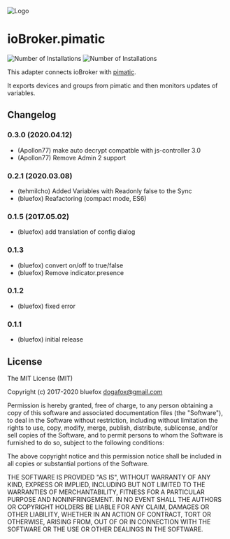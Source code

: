 ![Logo](admin/pimatic.png)
# ioBroker.pimatic

![Number of Installations](http://iobroker.live/badges/pimatic-installed.svg) 
![Number of Installations](http://iobroker.live/badges/pimatic-stable.svg) 

This adapter connects ioBroker with [pimatic](https://pimatic.org/).

It exports devices and groups from pimatic and then monitors updates of variables.

## Changelog

### 0.3.0 (2020.04.12)
* (Apollon77) make auto decrypt compatble with js-controller 3.0
* (Apollon77) Remove Admin 2 support

### 0.2.1 (2020.03.08)
* (tehmilcho) Added Variables with Readonly false to the Sync
* (bluefox) Reafactoring (compact mode, ES6)

### 0.1.5 (2017.05.02)
* (bluefox) add translation of config dialog

### 0.1.3
* (bluefox) convert on/off to true/false
* (bluefox) Remove indicator.presence

### 0.1.2
* (bluefox) fixed error

### 0.1.1
* (bluefox) initial release

## License
The MIT License (MIT)

Copyright (c) 2017-2020 bluefox <dogafox@gmail.com>

Permission is hereby granted, free of charge, to any person obtaining a copy
of this software and associated documentation files (the "Software"), to deal
in the Software without restriction, including without limitation the rights
to use, copy, modify, merge, publish, distribute, sublicense, and/or sell
copies of the Software, and to permit persons to whom the Software is
furnished to do so, subject to the following conditions:

The above copyright notice and this permission notice shall be included in
all copies or substantial portions of the Software.

THE SOFTWARE IS PROVIDED "AS IS", WITHOUT WARRANTY OF ANY KIND, EXPRESS OR
IMPLIED, INCLUDING BUT NOT LIMITED TO THE WARRANTIES OF MERCHANTABILITY,
FITNESS FOR A PARTICULAR PURPOSE AND NONINFRINGEMENT. IN NO EVENT SHALL THE
AUTHORS OR COPYRIGHT HOLDERS BE LIABLE FOR ANY CLAIM, DAMAGES OR OTHER
LIABILITY, WHETHER IN AN ACTION OF CONTRACT, TORT OR OTHERWISE, ARISING FROM,
OUT OF OR IN CONNECTION WITH THE SOFTWARE OR THE USE OR OTHER DEALINGS IN
THE SOFTWARE.
